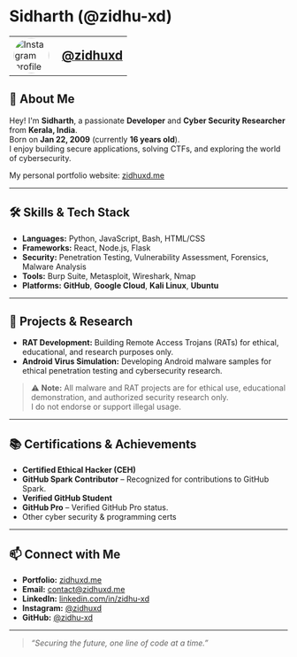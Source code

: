 # Sidharth (@zidhu-xd)

<table>
  <tr>
    <td>
      <a href="https://instagram.com/zidhuxd" target="_blank" title="Instagram">
        <img src="https://avatars.githubusercontent.com/u/208520065?v=4" width="64" alt="Instagram profile photo" style="border-radius:50%;">
      </a>
    </td>
    <td style="vertical-align: middle; padding-left: 15px;">
      <a href="https://instagram.com/zidhuxd" target="_blank" title="@zidhuxd">
        <span style="font-size:1.4rem;"><b>@zidhuxd</b></span>
      </a>
    </td>
  </tr>
</table>

## 👋 About Me

Hey! I'm **Sidharth**, a passionate **Developer** and **Cyber Security Researcher** from **Kerala, India**.  
Born on **Jan 22, 2009** (currently **16 years old**).  
I enjoy building secure applications, solving CTFs, and exploring the world of cybersecurity.

My personal portfolio website: [zidhuxd.me](https://zidhuxd.me)

---

## 🛠️ Skills & Tech Stack

- **Languages:** Python, JavaScript, Bash, HTML/CSS
- **Frameworks:** React, Node.js, Flask
- **Security:** Penetration Testing, Vulnerability Assessment, Forensics, Malware Analysis
- **Tools:** Burp Suite, Metasploit, Wireshark, Nmap
- **Platforms:** **GitHub**, **Google Cloud**, **Kali Linux**, **Ubuntu**

---

## 🧪 Projects & Research

- **RAT Development:** Building Remote Access Trojans (RATs) for ethical, educational, and research purposes only.
- **Android Virus Simulation:** Developing Android malware samples for ethical penetration testing and cybersecurity research.


> ⚠️ **Note:** All malware and RAT projects are for ethical use, educational demonstration, and authorized security research only.  
> I do not endorse or support illegal usage.

---

## 📚 Certifications & Achievements

- **Certified Ethical Hacker (CEH)**
- **GitHub Spark Contributor** – Recognized for contributions to GitHub Spark.
- **Verified GitHub Student**
- **GitHub Pro** – Verified GitHub Pro status.
- Other cyber security & programming certs

---

## 📫 Connect with Me

- **Portfolio:** [zidhuxd.me](https://zidhuxd.me)
- **Email:** contact@zidhuxd.me
- **LinkedIn:** [linkedin.com/in/zidhu-xd](https://www.linkedin.com/in/sidharth-s-a008b3381)
- **Instagram:** [@zidhuxd](https://instagram.com/zidhuxd)
- **GitHub:** [@zidhu-xd](https://github.com/zidhu-xd)

---

> _“Securing the future, one line of code at a time.”_
